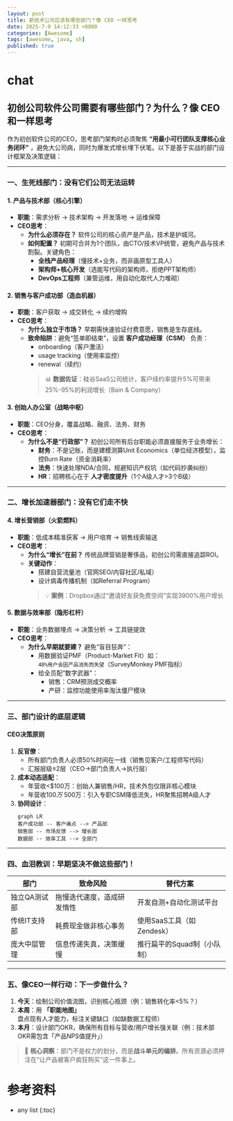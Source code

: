 ```yaml
---
layout: post
title: 新技术公司应该有哪些部门？像 CEO 一样思考
date: 2025-7-9 14:12:33 +0800
categories: [Awesome]
tags: [awesome, java, sh]
published: true
---
```


# chat

## 初创公司软件公司需要有哪些部门？为什么？像 CEO 和一样思考

作为初创软件公司的CEO，思考部门架构时必须聚焦 **“用最小可行团队支撑核心业务闭环”** ，避免大公司病，同时为爆发式增长埋下伏笔。以下是基于实战的部门设计框架及决策逻辑：

---

### **一、生死线部门：没有它们公司无法运转**
#### **1. 产品与技术部（核心引擎）**
- **职能**：需求分析 → 技术架构 → 开发落地 → 运维保障  
- **CEO思考**：  
  - **为什么必须存在？** 软件公司的核心资产是产品，技术是护城河。  
  - **如何配置？** 初期可合并为1个团队，由CTO/技术VP统管，避免产品与技术割裂。关键角色：  
    - **全栈产品经理**（懂技术+业务，而非画原型工具人）  
    - **架构师+核心开发**（选能写代码的架构师，拒绝PPT架构师）  
    - **DevOps工程师**（兼管运维，用自动化取代人力堆砌）  

#### **2. 销售与客户成功部（造血机器）**  
- **职能**：客户获取 → 成交转化 → 续约增购  
- **CEO思考**：  
  - **为什么独立于市场？** 早期需快速验证付费意愿，销售是生存底线。  
  - **致命陷阱**：避免“签单即结束”，设置 **客户成功经理（CSM）** 负责：  
    -  onboarding（客户激活）  
    -  usage tracking（使用率监控）  
    -  renewal（续约）  
    > 📊 **数据佐证**：硅谷SaaS公司统计，客户续约率提升5%可带来25%-95%的利润增长（Bain & Company）  

#### **3. 创始人办公室（战略中枢）**  
- **职能**：CEO分身，覆盖战略、融资、法务、财务  
- **CEO思考**：  
  - **为什么不是“行政部”？** 初创公司所有后台职能必须直接服务于业务增长：  
    - **财务**：不是记账，而是建模测算Unit Economics（单位经济模型），监控Burn Rate（资金消耗率）  
    - **法务**：快速处理NDA/合同，规避知识产权坑（如代码抄袭纠纷）  
    - **HR**：招聘核心在于 **人才密度提升**（1个A级人才>3个B级）  

---

### **二、增长加速器部门：没有它们走不快**
#### **4. 增长营销部（火箭燃料）**  
- **职能**：低成本精准获客 → 用户培育 → 销售线索输送  
- **CEO思考**：  
  - **为什么“增长”在前？** 传统品牌营销是奢侈品，初创公司需直接追踪ROI。  
  - **关键动作**：  
    - 搭建自营流量池（官网SEO/内容社区/私域）  
    - 设计病毒传播机制（如Referral Program）  
    > 💡 **案例**：Dropbox通过“邀请好友获免费空间”实现3900%用户增长  

#### **5. 数据与效率部（隐形杠杆）**  
- **职能**：业务数据埋点 → 决策分析 → 工具链提效  
- **CEO思考**：  
  - **为什么早期就要建？** 避免“盲目狂奔”：  
    - 用数据验证PMF（Product-Market Fit）如：  
      `40%用户会因产品消失而失望`（SurveyMonkey PMF指标）  
    - 给全员配“数字武器”：  
      - 销售：CRM预测成交概率  
      - 产研：监控功能使用率淘汰僵尸模块  

---

### **三、部门设计的底层逻辑**
#### **CEO决策原则**  
1. **反官僚**：  
   - 所有部门负责人必须50%时间在一线（销售见客户/工程师写代码）  
   - 汇报层级≤2层（CEO→部门负责人→执行层）  
2. **成本动态适配**：  
   - 年营收<$100万：创始人兼销售/HR，技术外包仅限非核心模块  
   - 年营收$100万~$500万：引入专职CSM降低流失，HR聚焦招聘A级人才  
3. **协同设计**：  
   ```mermaid
   graph LR
   客户成功部 -- 客户痛点 --> 产品部
   销售部 -- 市场反馈 --> 增长部
   数据部 -- 效率工具 --> 全部门
   ```

---

### **四、血泪教训：早期坚决不做这些部门！**
| **部门**       | **致命风险**                  | **替代方案**               |
|----------------|-----------------------------|--------------------------|
| 独立QA测试部   | 拖慢迭代速度，造成研发惰性     | 开发自测+自动化测试平台     |
| 传统IT支持部   | 耗费现金做非核心事务          | 使用SaaS工具（如Zendesk） |
| 庞大中层管理   | 信息传递失真，决策缓慢         | 推行扁平的Squad制（小队制）|

---

### **五、像CEO一样行动：下一步做什么？**
1. **今天**：绘制公司价值流图，识别核心瓶颈（例：销售转化率<5%？）  
2. **本周**：用 **「职能地图」** 盘点现有人才能力，标注关键缺口（如缺数据工程师）  
3. **本月**：设计部门OKR，确保所有目标与营收/用户增长强关联（例：技术部OKR需包含「产品NPS值提升」）  

> 🔑 **核心洞察**：部门不是权力的划分，而是**战斗单元的编排**。所有资源必须押注在“让产品被客户疯狂购买”这一件事上。

# 参考资料



* any list
{:toc}
